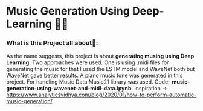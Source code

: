 # Music Generation Using Deep-Learning 🎵🎶
### What is this Project all about🤔:
As the name suggests, this project is about **generating musing using Deep Learning**. Two approaches were used.  One is using .midi files for generating the music for that I used the LSTM model and WaveNet both but WaveNet gave better results. A piano music tone was generated in this project. For handling Music Data Music21 library was used. Code-  **music-generation-using-wavenet-and-midi-data.ipynb**. Inspiration -> https://www.analyticsvidhya.com/blog/2020/01/how-to-perform-automatic-music-generation/
<br><br>
